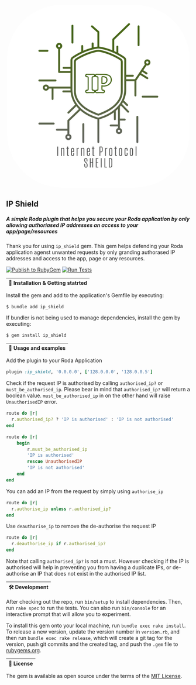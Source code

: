 <div align="center">
   <img src="/docs/lego.png" height="auto" width="500" style="border-radius:30%">
</div>

## IP Shield
##### _A simple Roda plugin that helps you secure your Roda application by only allowing authoriased IP addresses an access to your app/page/resources_


Thank you for using `ip_shield` gem. This gem helps defending your Roda application agenst unwanted requests by only granding authorased IP addresses and access to the app, page or any resources.  

[![Publish to RubyGem](https://github.com/DevAbdullahUk/roda-IPShield/actions/workflows/Publish%20RubyGems.yml/badge.svg?branch=main)](https://github.com/DevAbdullahUk/roda-IPShield/actions/workflows/Publish%20RubyGems.yml)
[![Run Tests](https://github.com/DevAbdullahUk/roda-IPShield/actions/workflows/Run%20Tests.yml/badge.svg?branch=main)](https://github.com/DevAbdullahUk/roda-IPShield/actions/workflows/Run%20Tests.yml)


| 🏁  Installation & Getting statrted |
| ----------------------------------------- |


Install the gem and add to the application's Gemfile by executing:

    $ bundle add ip_shield

If bundler is not being used to manage dependencies, install the gem by executing:

    $ gem install ip_shield


| 👔 Usage and examples |
| ----------------------------------------- |

Add the plugin to your Roda Application
```ruby
plugin :ip_shield, '0.0.0.0', ['128.0.0.0', '128.0.0.5']
```

Check if the request IP is authorised by calling `authorised_ip?` or `must_be_authorised_ip`. Please bear in mind that `authorised_ip?` will return a boolean value. `must_be_authorised_ip` in on the other hand will raise `UnauthorisedIP` error.
```ruby
route do |r|
  r.authorised_ip? ? 'IP is authorised' : 'IP is not authorised'
end
```

```ruby
route do |r|
    begin
        r.must_be_authorised_ip
        'IP is authorised'
        rescue UnauthorisedIP
        'IP is not authorised'
    end
end
```

You can add an IP from the request by simply using `authorise_ip`
```ruby
route do |r|
  r.authorise_ip unless r.authorised_ip?
end
```

Use `deauthorise_ip` to remove the de-authorise the request IP
```ruby
route do |r|
  r.deauthorise_ip if r.authorised_ip?
end
```

Note that calling `authorised_ip?` is not a must. However checking if the IP is authorised will help in preventing you from having a duplicate IPs, or de-authorise an IP that does not exist in the authorised IP list.


| 🛠 Development |
| ----------------------------------------- |


After checking out the repo, run `bin/setup` to install dependencies. Then, run `rake spec` to run the tests. You can also run `bin/console` for an interactive prompt that will allow you to experiment.

To install this gem onto your local machine, run `bundle exec rake install`. To release a new version, update the version number in `version.rb`, and then run `bundle exec rake release`, which will create a git tag for the version, push git commits and the created tag, and push the `.gem` file to [rubygems.org](https://rubygems.org).

| 📃 License |
| ----------------------------------------- |

The gem is available as open source under the terms of the [MIT License](https://opensource.org/licenses/MIT).



